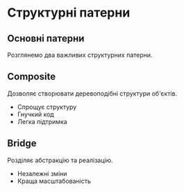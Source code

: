 # Структурні патерни
## Основні патерни
Розглянемо два важливих структурних патерни.

## Composite
Дозволяє створювати деревоподібні структури об'єктів.

- Спрощує структуру
- Гнучкий код
- Легка підтримка

## Bridge
Розділяє абстракцію та реалізацію.

- Незалежні зміни
- Краща масштабованість


